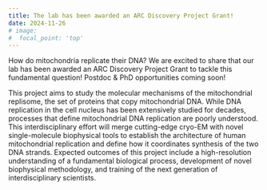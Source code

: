 ```yaml
---
title: The lab has been awarded an ARC Discovery Project Grant!
date: 2024-11-26
# image:
#  focal_point: 'top'
---
```


How do mitochondria replicate their DNA? We are excited to share that our lab has been awarded an ARC Discovery Project Grant to tackle this fundamental question! Postdoc & PhD opportunities coming soon!

<!--more-->

This project aims to study the molecular mechanisms of the mitochondrial replisome, the set of proteins that copy mitochondrial DNA. While DNA replication in the cell nucleus has been extensively studied for decades, processes that define mitochondrial DNA replication are poorly understood. This interdisciplinary effort will merge cutting-edge cryo-EM with novel single-molecule biophysical tools to establish the architecture of human mitochondrial replication and define how it coordinates synthesis of the two DNA strands. Expected outcomes of this project include a high-resolution understanding of a fundamental biological process, development of novel biophysical methodology, and training of the next generation of interdisciplinary scientists.

